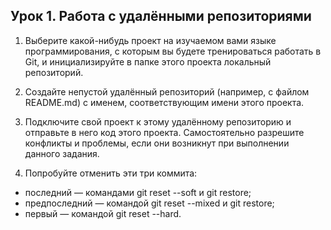 ## Урок 1. Работа с удалёнными репозиториями

1. Выберите какой-нибудь проект на изучаемом вами языке программирования, с которым вы будете тренироваться работать в Git, и инициализируйте в папке этого проекта локальный репозиторий.

2. Создайте непустой удалённый репозиторий (например, с файлом README.md) с именем, соответствующим имени этого проекта.

3. Подключите свой проект к этому удалённому репозиторию и отправьте в него код этого проекта. Самостоятельно разрешите конфликты и проблемы, если они возникнут при выполнении данного задания.

3. Попробуйте отменить эти три коммита:
+ последний — командами git reset --soft и git restore;
+ предпоследний — командой git reset --mixed и git restore;
+ первый — командой git reset --hard.